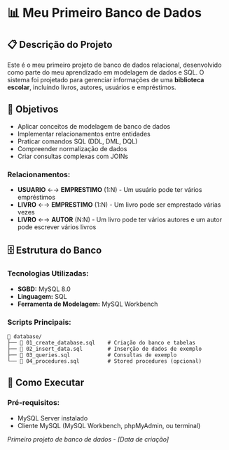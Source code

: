 # 📊 Meu Primeiro Banco de Dados

## 📋 Descrição do Projeto

Este é o meu primeiro projeto de banco de dados relacional, desenvolvido como parte do meu aprendizado em modelagem de dados e SQL. O sistema foi projetado para gerenciar informações de uma **biblioteca escolar**, incluindo livros, autores, usuários e empréstimos.

## 🎯 Objetivos

- Aplicar conceitos de modelagem de banco de dados
- Implementar relacionamentos entre entidades
- Praticar comandos SQL (DDL, DML, DQL)
- Compreender normalização de dados
- Criar consultas complexas com JOINs

### Relacionamentos:

- **USUARIO** ←→ **EMPRESTIMO** (1:N) - Um usuário pode ter vários empréstimos
- **LIVRO** ←→ **EMPRESTIMO** (1:N) - Um livro pode ser emprestado várias vezes
- **LIVRO** ←→ **AUTOR** (N:N) - Um livro pode ter vários autores e um autor pode escrever vários livros

## 🗄️ Estrutura do Banco

### Tecnologias Utilizadas:
- **SGBD:** MySQL 8.0
- **Linguagem:** SQL
- **Ferramenta de Modelagem:** MySQL Workbench

### Scripts Principais:

```
📁 database/
├── 📄 01_create_database.sql    # Criação do banco e tabelas
├── 📄 02_insert_data.sql        # Inserção de dados de exemplo
├── 📄 03_queries.sql            # Consultas de exemplo
└── 📄 04_procedures.sql         # Stored procedures (opcional)
```

## 🚀 Como Executar

### Pré-requisitos:
- MySQL Server instalado
- Cliente MySQL (MySQL Workbench, phpMyAdmin, ou terminal)


*Primeiro projeto de banco de dados - [Data de criação]*
